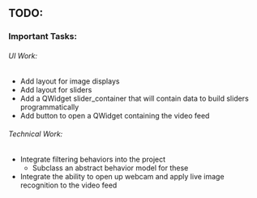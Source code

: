 ## TODO:

### Important Tasks:

###### UI Work:
 * Add layout for image displays
 * Add layout for sliders
 * Add a QWidget slider_container that will contain data to build sliders programmatically
 * Add button to open a QWidget containing the video feed

###### Technical Work:
 * Integrate filtering behaviors into the project
    * Subclass an abstract behavior model for these
 * Integrate the ability to open up webcam and apply live image recognition to the video feed